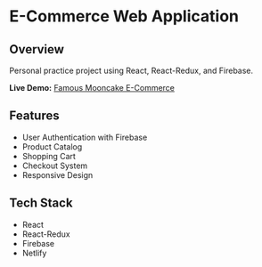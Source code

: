 # E-Commerce Web Application

## Overview
Personal practice project using React, React-Redux, and Firebase.

**Live Demo:** [Famous Mooncake E-Commerce](https://famous-mooncake-513849.netlify.app/)

## Features
- User Authentication with Firebase
- Product Catalog
- Shopping Cart
- Checkout System
- Responsive Design

## Tech Stack
- React
- React-Redux
- Firebase
- Netlify

